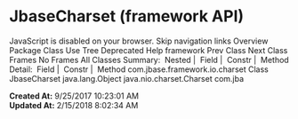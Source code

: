 # JbaseCharset (framework   API)

JavaScript is disabled on your browser. Skip navigation links Overview Package Class Use Tree Deprecated Help framework Prev Class Next Class Frames No Frames All Classes Summary:  Nested |  Field |  Constr |  Method Detail:  Field |  Constr |  Method com.jbase.framework.io.charset Class JbaseCharset java.lang.Object java.nio.charset.Charset com.jba  

**Created At:** 9/25/2017 10:23:01 AM  
**Updated At:** 2/15/2018 8:02:34 AM  

